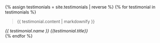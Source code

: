 {% assign testimonials = site.testimonials | reverse %}
{% for testimonial in testimonials %}
  <div class="testimonial">
      <blockquote>{{ testimonial.content | markdownify }}</blockquote>
      <cite>
        <span class="name">{{ testimonial.name }}</span> 
        <span class="title">{{testimonial.title}}</span>
      </cite>
   </div>
{% endfor %}